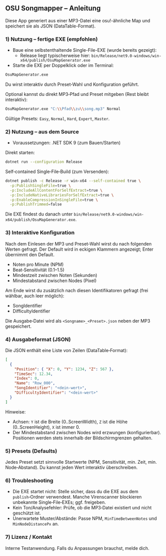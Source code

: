 ## OSU Songmapper – Anleitung

Diese App generiert aus einer MP3-Datei eine osu!-ähnliche Map und speichert sie als JSON (DataTable-Format).

### 1) Nutzung – fertige EXE (empfohlen)
- Baue eine selbstenthaltende Single-File-EXE (wurde bereits gezeigt):
  - Release liegt typischerweise hier: `bin/Release/net9.0-windows/win-x64/publish/OsuMapGenerator.exe`
- Starte die EXE per Doppelklick oder im Terminal:

```bash
OsuMapGenerator.exe
```

Du wirst interaktiv durch Preset‑Wahl und Konfiguration geführt.

Optional kannst du direkt MP3‑Pfad und Preset mitgeben (Rest bleibt interaktiv):

```bash
OsuMapGenerator.exe "C:\\Pfad\\zu\\song.mp3" Normal
```

Gültige Presets: `Easy`, `Normal`, `Hard`, `Expert`, `Master`.

### 2) Nutzung – aus dem Source
- Voraussetzungen: .NET SDK 9 (zum Bauen/Starten)

Direkt starten:

```bash
dotnet run --configuration Release
```

Self‑contained Single‑File‑Build (zum Versenden):

```bash
dotnet publish -c Release -r win-x64 --self-contained true \
  -p:PublishSingleFile=true \
  -p:IncludeAllContentForSelfExtract=true \
  -p:IncludeNativeLibrariesForSelfExtract=true \
  -p:EnableCompressionInSingleFile=true \
  -p:PublishTrimmed=false
```

Die EXE findest du danach unter `bin/Release/net9.0-windows/win-x64/publish/OsuMapGenerator.exe`.

### 3) Interaktive Konfiguration
Nach dem Einlesen der MP3 und Preset‑Wahl wirst du nach folgenden Werten gefragt. Der Default wird in eckigen Klammern angezeigt; Enter übernimmt den Default.
- Noten pro Minute (NPM)
- Beat‑Sensitivität (0.1–1.5)
- Mindestzeit zwischen Noten (Sekunden)
- Mindestabstand zwischen Nodes (Pixel)

Am Ende wirst du zusätzlich nach diesen Identifikatoren gefragt (frei wählbar, auch leer möglich):
- SongIdentifier
- DifficultyIdentifier

Die Ausgabe‑Datei wird als `<Songname>_<Preset>.json` neben der MP3 gespeichert.

### 4) Ausgabeformat (JSON)
Die JSON enthält eine Liste von Zeilen (DataTable‑Format):

```json
[
  {
    "Position": { "X": 0, "Y": 1234, "Z": 567 },
    "TimeSec": 12.34,
    "Index": 0,
    "Name": "Row_000",
    "SongIdentifier": "<dein-wert>",
    "DifficultyIdentifier": "<dein-wert>"
  }
]
```

Hinweise:
- Achsen: `Y` ist die Breite (0..ScreenWidth), `Z` ist die Höhe (0..ScreenHeight), `X` ist immer 0.
- Der Mindestabstand zwischen Nodes wird erzwungen (konfigurierbar). Positionen werden stets innerhalb der Bildschirmgrenzen gehalten.

### 5) Presets (Defaults)
Jedes Preset setzt sinnvolle Startwerte (NPM, Sensitivität, min. Zeit, min. Node‑Abstand). Du kannst jeden Wert interaktiv überschreiben.

### 6) Troubleshooting
- Die EXE startet nicht: Stelle sicher, dass du die EXE aus dem `publish`‑Ordner verwendest. Manche Virenscanner blockieren unbekannte Single‑File‑EXEs; ggf. freigeben.
- Kein Ton/Analysefehler: Prüfe, ob die MP3‑Datei existiert und nicht geschützt ist.
- Unerwartete Muster/Abstände: Passe NPM, `MinTimeBetweenNotes` und `MinNodeDistancePx` an.

### 7) Lizenz / Kontakt
Interne Testanwendung. Falls du Anpassungen brauchst, melde dich.


